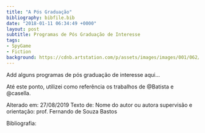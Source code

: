 ```yaml
---
title: "A Pós Graduação"
bibliography: bibfile.bib
date: "2018-01-11 06:34:49 +0000"
layout: post
subtitle: Programas de Pós Graduação de Interesse
tags:
- SpyGame
- Fiction
background: https://cdnb.artstation.com/p/assets/images/images/001/062/435/large/etienne-lamoureux-snowpartrol.jpg?1439231484
---
```


Add alguns programas de pós graduação de interesse aqui...

Até este ponto, utilizei como referência os trabalhos de @Batista e @casella.

Alterado em: 27/08/2019
Texto de: Nome do autor ou autora 
supervisão e orientação: prof. Fernando de Souza Bastos

Bibliografia:
